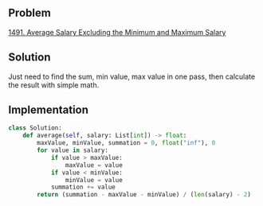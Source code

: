 ## Problem
[1491. Average Salary Excluding the Minimum and Maximum Salary](https://leetcode.com/problems/average-salary-excluding-the-minimum-and-maximum-salary/)

## Solution
Just need to find the sum, min value, max value in one pass, then calculate the result with simple math.

## Implementation
```python
class Solution:
    def average(self, salary: List[int]) -> float:
        maxValue, minValue, summation = 0, float("inf"), 0
        for value in salary:
            if value > maxValue:
                maxValue = value
            if value < minValue:
                minValue = value
            summation += value
        return (summation - maxValue - minValue) / (len(salary) - 2)
```
